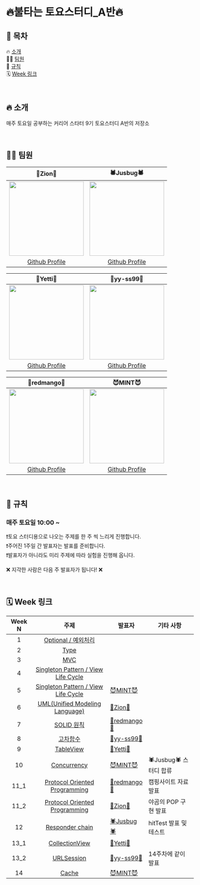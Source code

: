 # 🔥불타는 토요스터디_A반🔥

## 📖 목차
🔥 [소개](#-소개) <br>
👨‍💻 [팀원](#-팀원) <br>
🚫 [규칙](#-규칙) <br>
🗓️ [Week 링크](https://github.com/LeeZion94/StudyA#%EF%B8%8F-week-%EB%A7%81%ED%81%AC) <br>


</br>

## 🔥 소개
매주 토요일 공부하는 커리어 스타터 9기 토요스터디 A반의 저장소

</br>

## 👨‍💻 팀원
| 🚩Zion🚩 | 🕷️Jusbug🕷️ |
| :--------: | :--------: |
| <Img src =  "https://hackmd.io/_uploads/ryoFC_LV2.png" width="200" height="200"> | <Img src = "https://hackmd.io/_uploads/Sy9vLlzin.jpg"  width="200"  height="200">|
|[Github Profile](https://github.com/LeeZion94) | [Github Profile](https://github.com/JusBug) |

| 🦊Yetti🦊 | 🐹yy-ss99🐹 |
| :-------: | :--------: |
| <Img src = "https://hackmd.io/_uploads/BJJ5FYIVh.png"  width="200" height="200"> | <Img src = "https://hackmd.io/_uploads/B12OrKI43.png"  width="200" height="200"> |
|[Github Profile](https://github.com/iOS-Yetti) |[Github Profile](https://github.com/yy-ss99) |

| 🥭redmango🥭 | 😈MINT😈 |
| :--------: | :--------: |
|  <Img src = "https://hackmd.io/_uploads/SkkQtd8E3.jpg"  width="200" height="200"> | <Img src = "https://hackmd.io/_uploads/SJDOddL42.png"  width="200" height="200"> |
|[Github Profile](https://github.com/redmango1447) | [Github Profile](https://github.com/mint3382) |

<br>

## 🚫 규칙
### 매주 토요일 10:00 ~
❗️토요 스터디용으로 나오는 주제를 한 주 씩 느리게 진행합니다. <br>
❗️주어진 1주일 간 발표자는 발표를 준비합니다. <br>
❗️발표자가 아니라도 미리 주제에 따라 실험을 진행해 옵니다. <br>

❌ 지각한 사람은 다음 주 발표자가 됩니다! ❌

<br>

## 🗓️ Week 링크
|Week N | 주제 | 발표자 | 기타 사항 |
|:--:|:--:| -- | -- |
|  1  | [Optional / 예외처리](https://github.com/LeeZion94/StudyA/tree/master/Week1) | |
|  2  | [Type](https://github.com/LeeZion94/StudyA/tree/master/Week2) | |
|  3  | [MVC](https://github.com/LeeZion94/StudyA/tree/master/Week3) | |
|  4  | [Singleton Pattern / View Life Cycle](https://github.com/LeeZion94/StudyA/tree/master/Week4) | |
|  5  | [Singleton Pattern / View Life Cycle](https://github.com/LeeZion94/StudyA/tree/master/Week5) | [😈MINT😈](https://github.com/mint3382) | |
|  6  | [UML(Unified Modeling Language)](https://github.com/LeeZion94/StudyA/tree/master/Week6) | [🚩Zion🚩](https://github.com/LeeZion94) | |
|  7  | [SOLID 원칙](https://github.com/LeeZion94/StudyA/tree/master/Week7) | [🥭redmango🥭](https://github.com/redmango1447) | |
|  8  | [고차함수](https://github.com/LeeZion94/StudyA/tree/master/Week8) | [🐹yy-ss99🐹](https://github.com/yy-ss99) | |
|  9  | [TableView](https://github.com/LeeZion94/StudyA/tree/master/week9) | [🦊Yetti🦊](https://github.com/iOS-Yetti) | |
|  10 | [Concurrency](https://github.com/LeeZion94/StudyA/tree/master/week10) | [😈MINT😈](https://github.com/mint3382) | 🕷️Jusbug🕷️ 스터디 합류 |
| 11_1 | [Protocol Oriented Programming](https://github.com/LeeZion94/StudyA/blob/master/week11/README_redmango.md) | [🥭redmango🥭](https://github.com/redmango1447) | 캠핑사이트 자료 발표 |
| 11_2 | [Protocol Oriented Programming](https://github.com/LeeZion94/StudyA/blob/master/week11/README_Zion.md) | [🚩Zion🚩](https://github.com/LeeZion94) | 야곰의 POP 구현 발표 |
| 12 | [Responder chain]() | [🕷️Jusbug🕷️](https://github.com/JusBug) | hitTest 발표 및 테스트 |
| 13_1 | [CollectionView]() | [🦊Yetti🦊](https://github.com/iOS-Yetti) | |
| 13_2 | [URLSession]() | [🐹yy-ss99🐹](https://github.com/yy-ss99) | 14주차에 같이 발표 |
| 14 | [Cache](https://github.com/LeeZion94/StudyA/tree/master/week14) | [😈MINT😈](https://github.com/mint3382) | |
